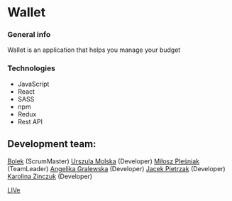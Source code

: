 # Wallet

### General info

<p>Wallet is an application that helps you manage your budget</p>

### Technologies

<ul>
<li>JavaScript</li>
<li>React</li>
<li>SASS</li>
<li>npm</li>
<li>Redux</li>
<li>Rest API</li>
</ul>

## Development team:

[Bolek](https://github.com/BoloMasta) (ScrumMaster)
[Urszula Molska](https://github.com/Urszula-Molska) (Developer)
[Miłosz Pleśniak](https://github.com/MiloszPlesniak) (TeamLeader)
[Angelika Gralewska](https://github.com/AngelikaGralewska) (Developer)
[Jacek Pietrzak](https://github.com/jacekpietrzak) (Developer)
[Karolina Zinczuk](https://github.com/KarolinaZinczuk) (Developer)

[LIVe](https://miloszplesniak.github.io/Wallet/)
